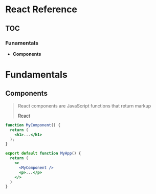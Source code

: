 # React Reference

## TOC

### Funamentals

- **Components**

# Fundamentals

## Components

> React components are JavaScript functions that return markup
>
> [React](https://react.dev/learn)

```jsx
function MyComponent() {
  return (
    <h1>...</h1>
  );
}

export default function MyApp() {
  return (
    <>
      <MyComponent />
      <p>...</p>
    </>
  )
}
```
